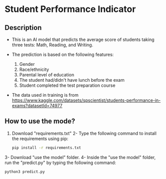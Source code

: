 # Student Performance Indicator

## Description

- This is an AI model that predicts the average score of students taking three tests: Math, Reading, and Writing.
- The prediction is based on the following features:
   1. Gender
   2. Race/ethnicity
   3. Parental level of education
   4. The student had/didn't have lunch before the exam
   5. Student completed the test preparation course 


- The data used in training is from https://www.kaggle.com/datasets/spscientist/students-performance-in-exams?datasetId=74977

## How to use the mode?
1. Download "requirements.txt"
2- Type the following command to install the requirements using pip:
   ```bash
   pip install -r requirements.txt
   ```
3- Download "use the model" folder.
4- Inside the "use the model" folder, run the "predict.py" by typing the following command:
   ```bash
   python3 predict.py
   ``` 

